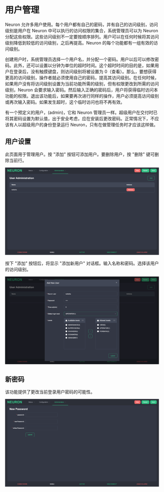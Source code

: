 # 用户管理 
Neuron 允许多用户使用。每个用户都有自己的密码，并有自己的访问级别，访问级别是用户在 Neuron 中可以执行的访问权限的集合，系统管理员可以为 Neuron 分配这些权限。这些访问级别不一定要按顺序排列。用户可以在任何时候将其访问级别降低到较低的访问级别，之后再提高。Neuron 的每个功能都有一组有效的访问级别。

创建用户时，系统管理员选择一个用户名，并分配一个密码。用户以后可以修改密码。此外，还可以设置以分钟为单位的超时时间。这个超时时间的目的是，如果用户在登录后，没有触摸键盘，则访问级别将被设置为 0（查看）。那么，要想获得更高的访问级别，操作者就必须使用自己的密码，提高其访问级别。在任何时候，如果用户没有将访问级别设置为当前功能所需的级别，但有权限更改到所需的访问级别，Neuron 会要求输入密码。然后输入正确的密码后，用户将获得临时访问本功能的权限。退出该功能后，如果要再次进行同样的操作，用户必须提高访问级别或再次输入密码。如果发生超时，这个临时访问也将不再有效。

有一个预定义的用户，(admin)，它和 Neuron 管理员一样。超级用户在交付时已将其密码设置为默认值，出于安全考虑，应在安装后更改密码。正常情况下，不应该有人以超级用户的身份登录运行 Neuron，只有在做管理任务时才应该这样做。

## 用户设置 
此页面用于管理用户。按 "添加" 按钮可添加用户。要删除用户，按 "删除" 键可删除当前行。

![](./assets/user-setup.png)

按下 "添加" 按钮后，将显示 "添加新用户" 对话框。输入名称和密码。选择该用户的访问级别。

![](./assets/pick-access.png)

## 新密码 
该功能提供了更改当前登录用户密码的可能性。

![](./assets/new-password.png)
